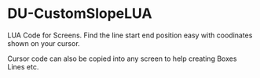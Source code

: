 # DU-CustomSlopeLUA

LUA Code for Screens.
Find the line start end position easy with coodinates shown on your cursor. 

Cursor code can also be copied into any screen to help creating Boxes Lines etc.

